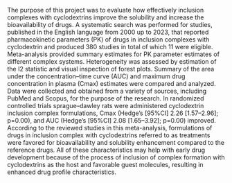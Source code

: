 The purpose of this project was to evaluate how effectively inclusion complexes with cyclodextrins improve the solubility and increase the bioavailability of drugs. A systematic search was performed for studies, published in the English language from 2000 up to 2023, that reported pharmacokinetic parameters (PK) of drugs in inclusion complexes with cyclodextrin and produced 380 studies in total of which 11 were eligible.  Meta-analysis provided summary estimates for PK parameter estimates of different complex systems. Heterogeneity was assessed by estimation of the I2 statistic and visual inspection of forest plots. Summary of the area under the concentration–time curve (AUC) and maximum drug concentration in plasma (Cmax) estimates were compared and analyzed. Data were collected and obtained from a variety of sources, including PubMed and Scopus, for the purpose of the research. In randomized controlled trials sprague–dawley rats were administered cyclodextrin inclusion complex formulations, Cmax (Hedge’s [95%CI] 2.26 [1.57–2.96]; p=0.00), and AUC (Hedge’s [95%CI] 2.08 [1.65–3.92]; p=0.00) improved. According to the reviewed studies in this meta-analysis, formulations of drugs in inclusion complex with cyclodextrins referred to as treatments were favored for bioavailability and solubility enhancement compared to the reference drugs. All of these characteristics may help with early drug development because of the process of inclusion of complex formation with cyclodextrins as the host and favorable guest molecules, resulting in enhanced drug profile characteristics.
